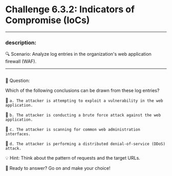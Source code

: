 # **Challenge 6.3.2: Indicators of Compromise (IoCs)**

---

### **description:**

🔍 Scenario: Analyze log entries in the organization's web application firewall (WAF).

---
```plaintext

```
🤔 Question:

Which of the following conclusions can be drawn from these log entries?

🔘 ```a. The attacker is attempting to exploit a vulnerability in the web application.```

🔘 ```b. The attacker is conducting a brute force attack against the web application.```

🔘 ```c. The attacker is scanning for common web administration interfaces.```

🔘 ```d. The attacker is performing a distributed denial-of-service (DDoS) attack.```

💡 Hint: Think about the pattern of requests and the target URLs.

🚀 Ready to answer? Go on and make your choice!